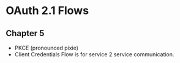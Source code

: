 # OAuth 2.1 Flows

## Chapter 5

* PKCE (pronounced pixie)
* Client Credentials Flow is for service 2 service communication.

